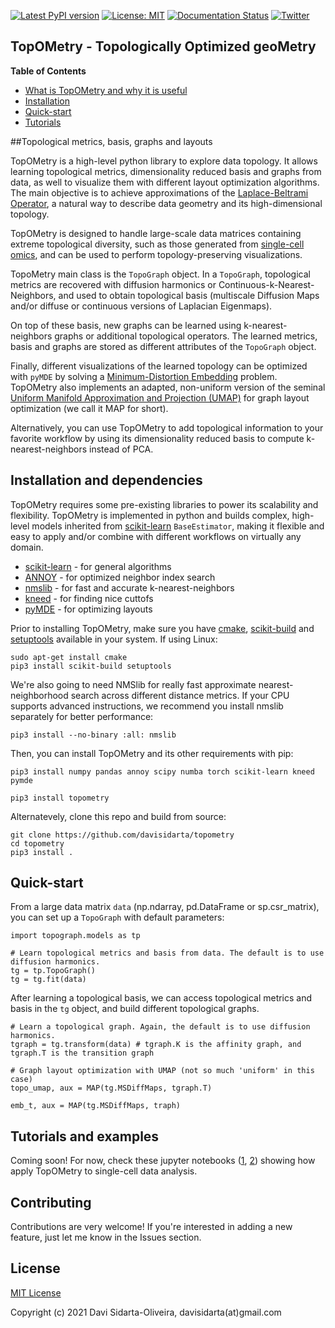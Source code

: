 [![Latest PyPI version](https://img.shields.io/pypi/v/topometry.svg)](https://pypi.org/project/topometry/)
[![License: MIT](https://img.shields.io/badge/License-MIT-yellow.svg)](https://opensource.org/licenses/MIT)
[![Documentation Status](https://readthedocs.org/projects/topometry/badge/?version=latest)](https://topometry.readthedocs.io/en/latest/?badge=latest)
[![Twitter](https://img.shields.io/twitter/url/https/twitter.com/DaviSidarta.svg?label=Follow%20%40davisidarta&style=social)](https://twitter.com/davisidarta)


## TopOMetry - Topologically Optimized geoMetry

**Table of Contents**

- [What is TopOMetry and why it is useful](#topological-metrics-basis-graphs-and-layouts)
- [Installation](#installation-and-dependencies)
- [Quick-start](#quick-start)
- [Tutorials](#tutorials-and-examples)

##Topological metrics, basis, graphs and layouts

TopOMetry is a high-level python library to explore data topology.
It allows learning topological metrics, dimensionality reduced basis and graphs from data, as well
to visualize them with different layout optimization algorithms. The main objective is to achieve approximations of 
the [Laplace-Beltrami Operator](https://en.wikipedia.org/wiki/Laplace%E2%80%93Beltrami_operator), a natural way to describe
data geometry and its high-dimensional topology. 

TopOMetry is designed to handle large-scale data matrices containing 
extreme topological diversity, such as those 
generated from [single-cell omics](https://en.wikipedia.org/wiki/Single_cell_sequencing), and can be used to perform topology-preserving 
visualizations. 

TopoMetry main class is the ``TopoGraph`` object. In a ``TopoGraph``, topological metrics are recovered with diffusion
harmonics or Continuous-k-Nearest-Neighbors, and used to obtain topological basis (multiscale Diffusion Maps and/or 
diffuse or continuous versions of Laplacian Eigenmaps). 

On top of these basis, new graphs can be learned using k-nearest-neighbors
graphs or additional topological operators. The learned metrics, basis and graphs are stored as different attributes of the
``TopoGraph`` object. 

Finally, different visualizations of the learned topology can be optimized with ``pyMDE`` by solving a 
[Minimum-Distortion Embedding](https://github.com/cvxgrp/pymde) problem. TopOMetry also implements an adapted, non-uniform
version of the seminal [Uniform Manifold Approximation and Projection (UMAP)](https://github.com/lmcinnes/umap) 
for graph layout optimization (we call it MAP for short). 

Alternatively, you can use TopOMetry to add topological information to your favorite workflow
by using its dimensionality reduced basis to compute k-nearest-neighbors instead of PCA.

## Installation and dependencies

TopOMetry requires some pre-existing libraries to power its scalability and flexibility. TopOMetry is implemented in python and builds complex, high-level models 
inherited from [scikit-learn](https://github.com/scikit-learn/scikit-learn)
``BaseEstimator``, making it flexible and easy to apply and/or combine with different workflows on virtually any domain.


* [scikit-learn](https://github.com/scikit-learn/scikit-learn) - for general algorithms
* [ANNOY](https://github.com/spotify/annoy) - for optimized neighbor index search
* [nmslib](https://github.com/nmslib/nmslib) - for fast and accurate k-nearest-neighbors
* [kneed](https://github.com/arvkevi/kneed) - for finding nice cuttofs
* [pyMDE](https://github.com/cvxgrp/pymde) - for optimizing layouts

Prior to installing TopOMetry, make sure you have [cmake](https://cmake.org/), [scikit-build](https://scikit-build.readthedocs.io/en/latest/) and [setuptools](https://setuptools.readthedocs.io/en/latest/) available in your system. If using Linux:
   ```
   sudo apt-get install cmake
   pip3 install scikit-build setuptools
   ```
We're also going to need NMSlib for really fast approximate nearest-neighborhood search across different distance metrics.
If your CPU supports advanced instructions, we recommend you install nmslib separately for better performance:
   ```
   pip3 install --no-binary :all: nmslib
   ```
Then, you can install TopOMetry and its other requirements with pip:
   ```
   pip3 install numpy pandas annoy scipy numba torch scikit-learn kneed pymde
   ```
   ```
   pip3 install topometry
   ```
Alternatevely, clone this repo and build from source:
   ```
   git clone https://github.com/davisidarta/topometry
   cd topometry
   pip3 install .
   ```
## Quick-start 

From a large data matrix ``data`` (np.ndarray, pd.DataFrame or sp.csr_matrix), you can set up a ``TopoGraph`` with default parameters: 

   ```
   import topograph.models as tp
   
   # Learn topological metrics and basis from data. The default is to use diffusion harmonics.
   tg = tp.TopoGraph()
   tg = tg.fit(data)

   ```

After learning a topological basis, we can access topological metrics and basis in the ``tg`` object, and build different
topological graphs.
   ```
   # Learn a topological graph. Again, the default is to use diffusion harmonics.
   tgraph = tg.transform(data) # tgraph.K is the affinity graph, and tgraph.T is the transition graph
   
   # Graph layout optimization with UMAP (not so much 'uniform' in this case)
   topo_umap, aux = MAP(tg.MSDiffMaps, tgraph.T)

   emb_t, aux = MAP(tg.MSDiffMaps, traph)
   
   ```

## Tutorials and examples

Coming soon! For now, check these 
jupyter notebooks ([1](https://github.com/davisidarta/topometry/blob/master/docs/TopOMetry_Intro_pbmc.ipynb),
[2](https://github.com/davisidarta/topometry/blob/master/docs/TopOMetry_Intro.ipynb))
 showing how apply TopOMetry to single-cell data analysis.

## Contributing

Contributions are very welcome! If you're interested in adding a new feature, just let me know in the Issues section.

## License

[MIT License](https://github.com/davisidarta/topometry/blob/master/LICENSE)

Copyright (c) 2021 Davi Sidarta-Oliveira, davisidarta(at)gmail.com

